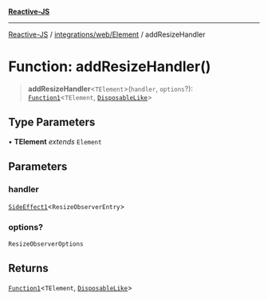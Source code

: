 [**Reactive-JS**](../../../../README.md)

***

[Reactive-JS](../../../../README.md) / [integrations/web/Element](../README.md) / addResizeHandler

# Function: addResizeHandler()

> **addResizeHandler**\<`TElement`\>(`handler`, `options`?): [`Function1`](../../../../functions/type-aliases/Function1.md)\<`TElement`, [`DisposableLike`](../../../../utils/interfaces/DisposableLike.md)\>

## Type Parameters

• **TElement** *extends* `Element`

## Parameters

### handler

[`SideEffect1`](../../../../functions/type-aliases/SideEffect1.md)\<`ResizeObserverEntry`\>

### options?

`ResizeObserverOptions`

## Returns

[`Function1`](../../../../functions/type-aliases/Function1.md)\<`TElement`, [`DisposableLike`](../../../../utils/interfaces/DisposableLike.md)\>
